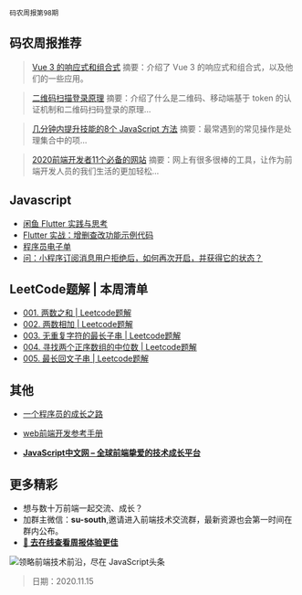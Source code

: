 `码农周报第98期`

## 码农周报推荐

> [Vue 3 的响应式和组合式](https://www.yuque.com/binfe/cquxg7/fr9eq3)
> 摘要：介绍了 Vue 3 的响应式和组合式，以及他们的一些应用。


> [二维码扫描登录原理](https://juejin.im/post/6844904111398191117)
> 摘要：介绍了什么是二维码、移动端基于 token 的认证机制和二维码扫码登录的原理…

> [几分钟内提升技能的8个 JavaScript 方法](https://www.javascriptc.com/407.html)
> 摘要：最常遇到的常见操作是处理集合中的项…

> [2020前端开发者11个必备的网站](https://segmentfault.com/a/1190000038153558)
> 摘要：网上有很多很棒的工具，让作为前端开发人员的我们生活的更加轻松…


## Javascript


- [闲鱼 Flutter 实践与思考](https://www.javascriptc.com/3890.html)
- [Flutter 实战：增删查改功能示例代码](https://www.javascriptc.com/4344.html)
- [程序员电子单](https://www.javascriptc.com/books-navigation)
- [问：小程序订阅消息用户拒绝后，如何再次开启，并获得它的状态？](https://www.javascriptc.com/3761.html)


## LeetCode题解 | 本周清单
- [001. 两数之和 | Leetcode题解](https://mp.weixin.qq.com/s/IPC-o2ZT43sos4VrOgz9WQ)
- [002. 两数相加 | Leetcode题解](https://mp.weixin.qq.com/s/6MTaPqOfzLqXKiO-xIbDew)
- [003. 无重复字符的最长子串 | Leetcode题解](https://mp.weixin.qq.com/s/gmDiyZb4f-Rg6hIUzKxSgA)
- [004. 寻找两个正序数组的中位数 | Leetcode题解](https://mp.weixin.qq.com/s/comAcblY7WJy3TQ3v6S2ZQ)
- [005. 最长回文子串 | Leetcode题解](https://mp.weixin.qq.com/s/SAcVSLbwTbSVhzgnJ4Rirw)


## 其他

- [一个程序员的成长之路](https://www.javascriptc.com/506.html)
+ [web前端开发参考手册](https://www.javascriptc.com/manuals/css3/)
- **[JavaScript中文网 – 全球前端挚爱的技术成长平台](https://www.javascriptc.com/)**


## 更多精彩

- 想与数十万前端一起交流、成长？
- 加群主微信：**su-south**,邀请进入前端技术交流群，最新资源也会第一时间在群内公布。
- **[:lollipop: 去在线查看周报体验更佳](https://www.javascriptc.com/category/javascript-weekly)**

![领略前端技术前沿，尽在 JavaScript头条](https://user-images.githubusercontent.com/18324563/100540104-2b5d5a00-3276-11eb-90b4-1a8d6a4444b8.png)

> 日期：2020.11.15
